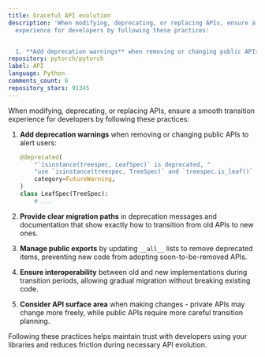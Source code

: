 ```yaml
---
title: Graceful API evolution
description: 'When modifying, deprecating, or replacing APIs, ensure a smooth transition
  experience for developers by following these practices:


  1. **Add deprecation warnings** when removing or changing public APIs to alert users:'
repository: pytorch/pytorch
label: API
language: Python
comments_count: 6
repository_stars: 91345
---
```


When modifying, deprecating, or replacing APIs, ensure a smooth transition experience for developers by following these practices:

1. **Add deprecation warnings** when removing or changing public APIs to alert users:
   ```python
   @deprecated(
       "`isinstance(treespec, LeafSpec)` is deprecated, "
       "use `isinstance(treespec, TreeSpec)` and `treespec.is_leaf()` instead.",
       category=FutureWarning,
   )
   class LeafSpec(TreeSpec):
       # ...
   ```

2. **Provide clear migration paths** in deprecation messages and documentation that show exactly how to transition from old APIs to new ones.

3. **Manage public exports** by updating `__all__` lists to remove deprecated items, preventing new code from adopting soon-to-be-removed APIs.

4. **Ensure interoperability** between old and new implementations during transition periods, allowing gradual migration without breaking existing code.

5. **Consider API surface area** when making changes - private APIs may change more freely, while public APIs require more careful transition planning.

Following these practices helps maintain trust with developers using your libraries and reduces friction during necessary API evolution.
